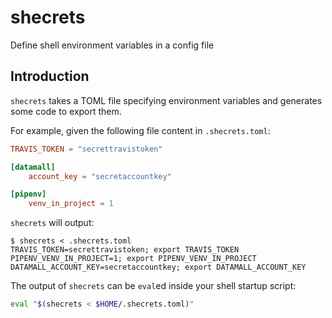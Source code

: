 # shecrets
Define shell environment variables in a config file

## Introduction

`shecrets` takes a TOML file specifying environment variables and generates some code to export
them.

For example, given the following file content in `.shecrets.toml`:

```toml
TRAVIS_TOKEN = "secrettravistoken"

[datamall]
	account_key = "secretaccountkey"

[pipenv]
	venv_in_project = 1
```

`shecrets` will output:

```console
$ shecrets < .shecrets.toml
TRAVIS_TOKEN=secrettravistoken; export TRAVIS_TOKEN
PIPENV_VENV_IN_PROJECT=1; export PIPENV_VENV_IN_PROJECT
DATAMALL_ACCOUNT_KEY=secretaccountkey; export DATAMALL_ACCOUNT_KEY
```

The output of `shecrets` can be `eval`ed inside your shell startup script:

```sh
eval "$(shecrets < $HOME/.shecrets.toml)"
```
